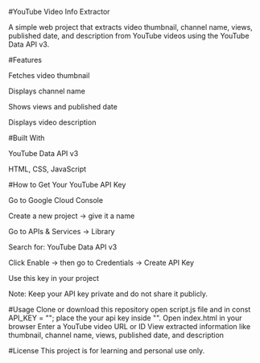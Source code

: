 #YouTube Video Info Extractor

A simple web project that extracts video thumbnail, channel name, views, published date, and description from YouTube videos using the YouTube Data API v3.

#Features

Fetches video thumbnail

Displays channel name

Shows views and published date

Displays video description

#Built With

YouTube Data API v3

HTML, CSS, JavaScript

#How to Get Your YouTube API Key

Go to Google Cloud Console

Create a new project → give it a name

Go to APIs & Services → Library

Search for: YouTube Data API v3

Click Enable → then go to Credentials → Create API Key

Use this key in your project

Note: Keep your API key private and do not share it publicly.

#Usage
Clone or download this repository
open script.js file and in const API_KEY = ""; place the your api key inside "".
Open index.html in your browser
Enter a YouTube video URL or ID
View extracted information like thumbnail, channel name, views, published date, and description

#License
This project is for learning and personal use only.
